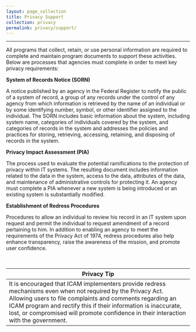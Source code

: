 ```yaml
---
layout: page_collection
title: Privacy Support
collection: privacy
permalink: privacy/support/
---
```

<script>
$(function() {
  $( "#accordion" ).accordion({
    heightStyle: "content",
    collapsible: "true",
    active: "false"
  });
});
</script>
-----------------------------------------------------------

All programs that collect, retain, or use personal information are required to complete and maintain program documents to support these activities. Below are processes that agencies must complete in order to meet key privacy requirements:

**System of Records Notice (SORN)** 
<br>

A notice published by an agency in the Federal Register to notify the public of a system of record, a group of any records under the control of any agency from which information is retrieved by the name of an individual or by some identifying number, symbol, or other identifier assigned to the individual. The SORN includes basic information about the system, including system name, categories of individuals covered by the system, and categories of records in the system and addresses the policies and practices for storing, retrieving, accessing, retaining, and disposing of records in the system.

**Privacy Impact Assessment (PIA)**
<br>

The process used to evaluate the potential ramifications to the protection of privacy within IT systems. The resulting document includes information related to the data in the system, access to the data, attributes of the data, and maintenance of administrative controls for protecting it. An agency must complete a PIA whenever a new system is being introduced or an existing system is substantially modified.

**Establishment of Redress Procedures**
<br>

Procedures to allow an individual to review his record in an IT system upon request and permit the individual to request amendment of a record pertaining to him. In addition to enabling an agency to meet the requirements of the Privacy Act of 1974, redress procedures also help enhance transparency, raise the awareness of the mission, and promote user confidence.

<br>

| <center> Privacy Tip </center> |
|--------------------------------|
| It is encouraged that ICAM implementers provide redress mechanisms even when not required by the Privacy Act. Allowing users to file complaints and comments regarding an ICAM program and rectify this if their information is inaccurate, lost, or compromised will promote confidence in their interaction with the government. |

